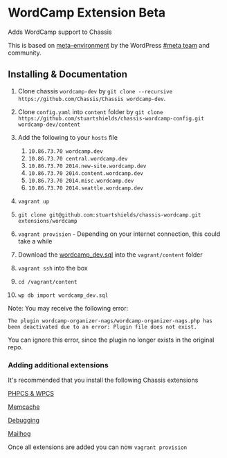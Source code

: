 # WordCamp Extension Beta
Adds WordCamp support to Chassis

This is based on [meta-environment](https://github.com/WordPress/meta-environment) by the WordPress [#meta team](https://make.wordpress.org/meta/handbook/) and community.

## Installing & Documentation

1. Clone chassis `wordcamp-dev` by `git clone --recursive https://github.com/Chassis/Chassis wordcamp-dev`.
2. Clone `config.yaml` into `content` folder by `git clone https://github.com/stuartshields/chassis-wordcamp-config.git wordcamp-dev/content`
3. Add the following to your `hosts` file
	1. `10.86.73.70 wordcamp.dev`
	2. `10.86.73.70 central.wordcamp.dev`
	3. `10.86.73.70 2014.new-site.wordcamp.dev`
	4. `10.86.73.70 2014.content.wordcamp.dev`
	5. `10.86.73.70 2014.misc.wordcamp.dev`
	6. `10.86.73.70 2014.seattle.wordcamp.dev`
	
4. `vagrant up`
5. `git clone git@github.com:stuartshields/chassis-wordcamp.git extensions/wordcamp`
6. `vagrant provision` - Depending on your internet connection, this could take a while
7. Download the [wordcamp_dev.sql](https://raw.githubusercontent.com/WordPress/meta-environment/master/wordcamp.dev/provision/wordcamp_dev.sql) into the `vagrant/content` folder
8. `vagrant ssh` into the box
9. `cd /vagrant/content`
10. `wp db import wordcamp_dev.sql`

Note: You may receive the following error:

`The plugin wordcamp-organizer-nags/wordcamp-organizer-nags.php has been deactivated due to an error: Plugin file does not exist.`

You can ignore this error, since the plugin no longer exists in the original repo.

### Adding additional extensions
It's recommended that you install the following Chassis extensions

[PHPCS & WPCS](https://github.com/Chassis/phpcs)

[Memcache](https://github.com/Chassis/memcache)

[Debugging](https://github.com/Chassis/Debugging)

[Mailhog](https://github.com/Chassis/MailHog)

Once all extensions are added you can now `vagrant provision`
